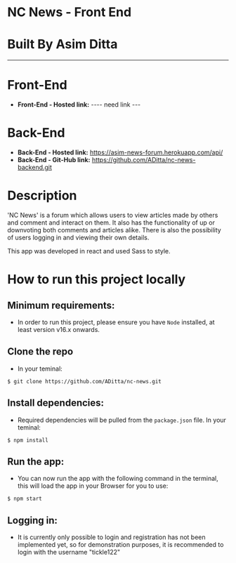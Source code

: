 # **NC News - Front End**

# **Built By Asim Ditta**

---

# Front-End

- **Front-End - Hosted link:** ---- need link ---

# Back-End

- **Back-End - Hosted link:** https://asim-news-forum.herokuapp.com/api/
- **Back-End - Git-Hub link:** https://github.com/ADitta/nc-news-backend.git

# Description

'NC News' is a forum which allows users to view articles made by others and comment and interact on them. It also has the functionality of up or downvoting both comments and articles alike. There is also the possibility of users logging in and viewing their own details.

This app was developed in react and used Sass to style.

# How to run this project locally

## Minimum requirements:

- In order to run this project, please ensure you have `Node` installed, at least version v16.x onwards.

## Clone the repo

- In your teminal:

```
$ git clone https://github.com/ADitta/nc-news.git
```

## Install dependencies:

- Required dependencies will be pulled from the `package.json` file. In your teminal:

```
$ npm install
```

## Run the app:

- You can now run the app with the following command in the terminal, this will load the app in your Browser for you to use:

```
$ npm start
```

## Logging in:

- It is currently only possible to login and registration has not been implemented yet, so for demonstration purposes, it is recommended to login with the username "tickle122"
